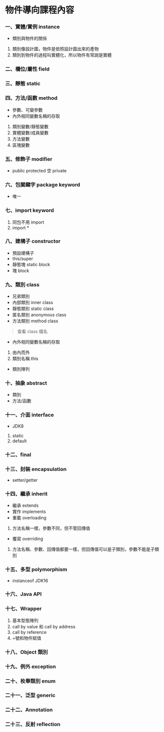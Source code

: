 # 物件導向課程內容
### 一、實體/實例 instance
+ 類別與物件的關係
1. 類別像設計圖，物件是依照設計圖出來的產物
2. 類別到物件的過程叫實體化，所以物件有常說是實體
### 二、欄位/屬性 field
### 三、靜態 static
### 四、方法/函數 method
+ 參數、可變參數
+ 內外相同變數名稱的存取
1. 類別變數/靜態變數
2. 實體變數/成員變數
3. 方法變數
4. 區塊變數
### 五、修飾子 modifier
+ public protected 空 private
### 六、包關鍵字 package keyword
+ 唯一
### 七、import keyword
1. 同包不用 import
2. import *
### 八、建構子 constructor
+ 預設建構子
+ this/super
+ 靜態塊 static block
+ 塊 block
### 九、類別 class
+ 兄弟類別 
+ 內部類別 inner class
+ 靜態類別 static class
+ 匿名類別 anonymous class
+ 方法類別 method class
> 查看 class 檔名
+ 內外相同變數名稱的存取
1. 由內而外
2. 類別名稱.this
+ 類別陣列
### 十、抽象 abstract
+ 類別
+ 方法/函數
### 十一、介面 interface
+ JDK8
1. static
2. default
### 十二、final
### 十三、封裝 encapsulation
+ setter/getter
### 十四、繼承 inherit
+ 繼承 extends
+ 實作 implements
+ 重載 overloading
1. 方法名稱一樣，參數不同，但不管回傳值
+ 覆寫 overriding
1. 方法名稱、參數、回傳值都要一樣，但回傳值可以是子類別，參數不能是子類別
### 十五、多型 polymorphism
+ instanceof JDK16
### 十六、Java API
### 十七、Wrapper
1. 基本型態陣列
2. call by value 和 call by address
3. call by reference
4. =號和物件賦值
### 十八、Object 類別
### 十九、例外 exception
### 二十、枚舉類別 enum
### 二十一、泛型 generic
### 二十二、Annotation
### 二十三、反射 reflection
